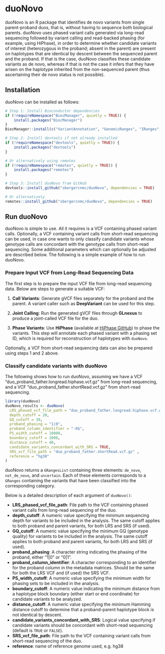 
<!-- README.md is generated from README.Rmd. Please edit that file -->

# duoNovo

<!-- badges: start -->
<!-- badges: end -->

duoNovo is an R package that identifies de novo variants from single
parent-proband duos, that is, without having to sequence both biological
parents. duoNovo uses phased variant calls generated via long-read
sequencing followed by variant calling and read-backed phasing (for
example, using HiPhase), in order to determine whether candidate
variants of interest (heterozygous in the proband; absent in the parent)
are present on haplotypes that are identical by descent between the
sequenced parent and the proband. If that is the case, duoNovo
classifies these candidate variants as de novo, whereas if that is not
the case it infers that they have arisen on the haplotype inherited from
the non-sequenced parent (thus ascertaining their de novo status is not
possible).

## Installation

duoNovo can be installed as follows:

``` r
# Step 1: Install Bioconductor dependencies
if (!requireNamespace("BiocManager", quietly = TRUE)) {
    install.packages("BiocManager")
}
BiocManager::install(c("VariantAnnotation", "GenomicRanges", "IRanges", "S4Vectors"))

# Step 2: Install devtools if not already installed
if (!requireNamespace("devtools", quietly = TRUE)) {
    install.packages("devtools")
}

# Or alternatively using remotes
if (!requireNamespace("remotes", quietly = TRUE)) {
    install.packages("remotes")
}

# Step 3: Install duoNovo from GitHub
devtools::install_github("sbergercnmc/duoNovo", dependencies = TRUE)

# Or alternatively
remotes::install_github("sbergercnmc/duoNovo", dependencies = TRUE)
```

## Run duoNovo

duoNovo is simple to use. All it requires is a VCF containing phased
variant calls. Optionally, a VCF containing variant calls from
short-read sequencing can be used, in case one wants to only classify
candidate variants whose genotype calls are concordant with the genotype
calls from short-read sequencing. Some additional parameters which can
optionally be adjusted are described below. The following is a simple
example of how to run duoNovo.

### Prepare Input VCF from Long-Read Sequencing Data

The first step is to prepare the input VCF file from long-read
sequencing data. Below are steps to generate a suitable VCF:

1.  **Call Variants**: Generate gVCF files separately for the proband
    and the parent. A variant caller such as **DeepVariant** can be used
    for this step.

2.  **Joint Calling**: Run the generated gVCF files through **GLnexus**
    to produce a joint-called VCF file for the duo.

3.  **Phase Variants**: Use **HiPhase** (available at [HiPhase
    GitHub](https://github.com/PacificBiosciences/HiPhase)) to phase the
    variants. This step will annotate each phased variant with a phasing
    set ID, which is required for reconstruction of haplotypes with
    `duoNovo`.

Optionally, a VCF from short-read sequencing data can also be prepared
using steps 1 and 2 above.

### Classify candidate variants with duoNovo

The following shows how to run duoNovo, assuming we have a VCF
“duo_proband_father.longread.hiphase.vcf.gz” from long-read sequencing,
and a VCF “duo_proband_father.shortRead.vcf.gz” from short-read
sequencing.

``` r
library(duoNovo)
duoNovo_results <- duoNovo(
  LRS_phased_vcf_file_path = "duo_proband_father.longread.hiphase.vcf.gz", 
  depth_cutoff = 20, 
  GQ_cutoff = 30,
  proband_phasing = "1|0", 
  proband_column_identifier = "-0$",
  PS_width_cutoff = 10000, 
  boundary_cutoff = 2000, 
  distance_cutoff = 40,
  candidate_variants_concordant_with_SRS = TRUE,
  SRS_vcf_file_path = "duo_proband_father.shortRead.vcf.gz" ,
  reference = "hg38"
)
```

duoNovo returns a `GRangesList` containing three elements: `de_novo`,
`not_de_novo`, and `uncertain`. Each of these elements corresponds to a
`GRanges` containing the variants that have been classified into the
corresponding category.

Below is a detailed description of each argument of `duoNovo()`:

- **LRS_phased_vcf_file_path**: File path to the VCF containing phased
  variant calls from long-read sequencing of the duo.
- **depth_cutoff**: A numeric value specifying the minimum sequencing
  depth for variants to be included in the analysis. The same cutoff
  applies to both proband and parent variants, for both LRS and SRS (if
  used).
- **GQ_cutoff**: A numeric value specifying the minimum GQ (genotype
  quality) for variants to be included in the analysis. The same cutoff
  applies to both proband and parent variants, for both LRS and SRS (if
  used).
- **proband_phasing**: A character string indicating the phasing of the
  proband, either “1\|0” or “0\|1”.
- **proband_column_identifier**: A character corresponding to an
  identifier for the proband column in the metadata matrices. Should be
  the same for both the LRS VCF and (if used) the SRS VCF.
- **PS_width_cutoff**: A numeric value specifying the minimum width for
  phasing sets to be included in the analysis.
- **boundary_cutoff**: A numeric value indicating the minimum distance
  from a haplotype block boundary (either start or end coordinate) for
  candidate variants to be analyzed.
- **distance_cutoff**: A numeric value specifying the minimum Hamming
  distance cutoff to determine that a proband-parent haplotype block is
  not identical by descent.
- **candidate_variants_concordant_with_SRS**: Logical value specifying
  if candidate variants should be concordant with short-read sequencing
  (default is `TRUE` or `FALSE`).
- **SRS_vcf_file_path**: File path to the VCF containing variant calls
  from short-read sequencing of the duo.
- **reference**: name of reference genome used, e.g. hg38
